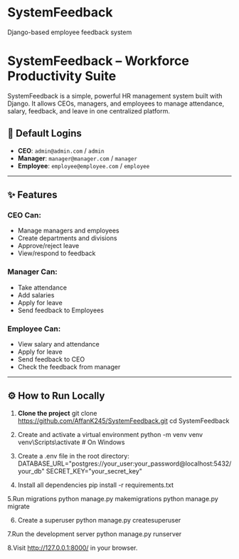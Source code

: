 # SystemFeedback
Django-based employee feedback system
# SystemFeedback – Workforce Productivity Suite

SystemFeedback is a simple, powerful HR management system built with Django. It allows CEOs, managers, and employees to manage attendance, salary, feedback, and leave in one centralized platform.


## 🔑 Default Logins

- **CEO**: `admin@admin.com` / `admin`
- **Manager**: `manager@manager.com` / `manager`
- **Employee**: `employee@employee.com` / `employee`

---

## ✨ Features

### CEO Can:
- Manage managers and employees
- Create departments and divisions
- Approve/reject leave
- View/respond to feedback

### Manager Can:
- Take attendance
- Add salaries
- Apply for leave
- Send feedback to Employees


### Employee Can:
- View salary and attendance
- Apply for leave
- Send feedback to CEO
- Check the feedback from manager


---

## ⚙️ How to Run Locally

1. **Clone the project**
   git clone https://github.com/AffanK245/SystemFeedback.git
   cd SystemFeedback

2. Create and activate a virtual environment
   python -m venv venv
   venv\Scripts\activate   # On Windows


3. Create a .env file in the root directory:
   DATABASE_URL="postgres://your_user:your_password@localhost:5432/your_db"
   SECRET_KEY="your_secret_key"

4. Install all dependencies
   pip install -r requirements.txt

5.Run migrations
  python manage.py makemigrations
  python manage.py migrate

6. Create a superuser
   python manage.py createsuperuser

7.Run the development server
  python manage.py runserver

8.Visit http://127.0.0.1:8000/ in your browser.











